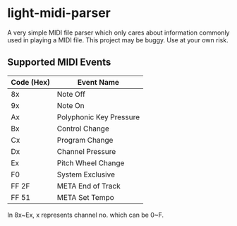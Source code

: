 # light-midi-parser

A very simple MIDI file parser which only cares about information commonly used in playing a MIDI file. This project may be buggy. Use at your own risk.

## Supported MIDI Events

|Code (Hex)|Event Name             |
|----------|-----------------------|
|8x        |Note Off               |
|9x        |Note On                |
|Ax        |Polyphonic Key Pressure|
|Bx        |Control Change         |
|Cx        |Program Change         |
|Dx        |Channel Pressure       |
|Ex        |Pitch Wheel Change     |
|F0        |System Exclusive       |
|FF 2F     |META End of Track      |
|FF 51     |META Set Tempo         |

In 8x\~Ex, x represents channel no. which can be 0~F.